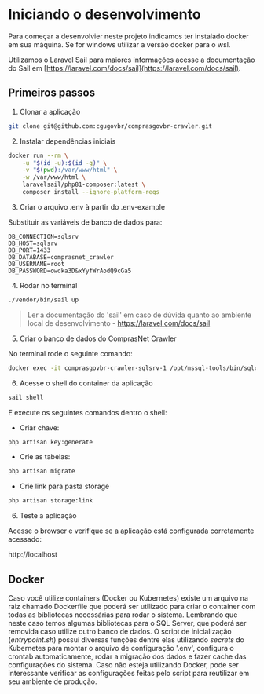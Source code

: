 # Iniciando o desenvolvimento

Para começar a desenvolvier neste projeto indicamos ter instalado docker em sua máquina. 
Se for windows utilizar a versão docker para o wsl.

Utilizamos o Laravel Sail para maiores informações acesse a documentação do Sail em [https://laravel.com/docs/sail](https://laravel.com/docs/sail).


## Primeiros passos

1. Clonar a aplicação

```bash
git clone git@github.com:cgugovbr/comprasgovbr-crawler.git
```

2. Instalar dependências iniciais

```bash
docker run --rm \
    -u "$(id -u):$(id -g)" \
    -v "$(pwd):/var/www/html" \
    -w /var/www/html \
    laravelsail/php81-composer:latest \
    composer install --ignore-platform-reqs
```

3. Criar o arquivo .env à partir do .env-example

Substituir as variáveis de banco de dados para:

```dotenv
DB_CONNECTION=sqlsrv
DB_HOST=sqlsrv
DB_PORT=1433
DB_DATABASE=comprasnet_crawler
DB_USERNAME=root
DB_PASSWORD=owdka3D&xYyfWrAodQ9cGa5
```

4. Rodar no terminal

```bash
./vendor/bin/sail up
```

> Ler a documentação do 'sail' em caso de dúvida quanto ao ambiente local de desenvolvimento - https://laravel.com/docs/sail

5. Criar o banco de dados do ComprasNet Crawler

No terminal rode o seguinte comando:
```bash
docker exec -it comprasgovbr-crawler-sqlsrv-1 /opt/mssql-tools/bin/sqlcmd -S localhost -U sa -P "owdka3DxYyfWrAodQ9cGa5" -q "CREATE DATABASE comprasnet_crawler"
```

6. Acesse o shell do container da aplicação

```bash
sail shell 
```

E execute os seguintes comandos dentro o shell:

- Criar chave:
```bash
php artisan key:generate
```

- Crie as tabelas:
```bash
php artisan migrate
```

- Crie link para pasta storage
```bash
php artisan storage:link
```

6. Teste a aplicação

Acesse o browser e verifique se a aplicação está configurada corretamente acessado:

http://localhost





## Docker

Caso você utilize containers (Docker ou Kubernetes) existe um arquivo na raiz chamado
Dockerfile que poderá ser utilizado para criar o container com todas as bibliotecas
necessárias para rodar o sistema. Lembrando que neste caso temos algumas bibliotecas
para o SQL Server, que poderá ser removida caso utilize outro banco de dados.
O script de inicialização (_entrypoint.sh_) possui diversas funções dentre elas
utilizando _secrets_ do Kubernetes para montar o arquivo de configuração '.env',
configura o crontab automaticamente, rodar a migração dos dados e
fazer cache das configurações do sistema. Caso não esteja utilizando Docker,
pode ser interessante verificar as configurações feitas pelo script para
reutilizar em seu ambiente de produção.


